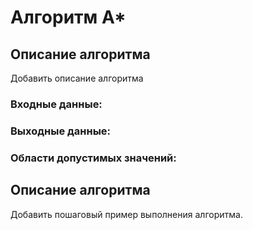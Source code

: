 # Алгоритм A*

## Описание алгоритма

Добавить описание алгоритма

### Входные данные:

### Выходные данные:

### Области допустимых значений:

## Описание алгоритма

Добавить пошаговый пример выполнения алгоритма.